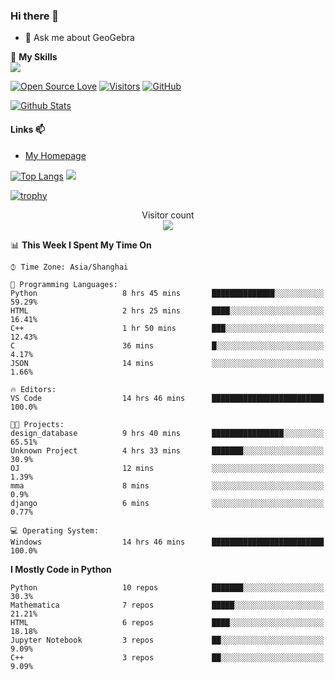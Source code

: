 ### Hi there 👋

<!--
**wuyudi/wuyudi** is a ✨ _special_ ✨ repository because its `README.md` (this file) appears on your GitHub profile.

Here are some ideas to get you started:

- 🔭 I’m currently working on ...
- 🌱 I’m currently learning ...
- 👯 I’m looking to collaborate on ...
- 🤔 I’m looking for help with ...

- 📫 How to reach me: ...
- 😄 Pronouns: ...
- ⚡ Fun fact: ...
-->

- 💬 Ask me about GeoGebra

🌟 **My Skills**  
![](https://img.shields.io/badge/-Python-3e74a2?style=flat-square&logo=Python&logoColor=fff)

[![Open Source Love](https://badges.frapsoft.com/os/v1/open-source.svg?v=103)](https://github.com/wuyudi/)
[![Visitors](https://visitor-badge.glitch.me/badge?page_id=wuyudi.wuyudi)](https://github.com/wuyudi/)
[![GitHub](https://img.shields.io/github/followers/wuyudi.svg?lable=GitHub&style=social)](https://github.com/wuyudi/)

[![Github Stats](https://github-readme-stats.vercel.app/api?username=wuyudi&show_icons=true)](https://github.com/wuyudi/)

#### Links 📫

* [My Homepage](https://wuyudi.github.io/blog/)

[![Top Langs](https://github-readme-stats.vercel.app/api/top-langs/?username=wuyudi&hide=HTML)](https://github.com/wuyudi/github-readme-stats)  ![](https://aster-readme.vercel.app/api/top-langs/?username=wuyudi&exclude_lang=html&layout=compact)

[![trophy](https://github-profile-trophy.vercel.app/?username=wuyudi&theme=onedark)](https://github.com/ryo-ma/github-profile-trophy)

<p align="center"> 
  Visitor count<br>
  <img src="https://profile-counter.glitch.me/wuyudi/count.svg" />
</p>

<!--START_SECTION:waka-->
📊 **This Week I Spent My Time On** 

```text
⌚︎ Time Zone: Asia/Shanghai

💬 Programming Languages: 
Python                   8 hrs 45 mins       ██████████████░░░░░░░░░░░   59.29% 
HTML                     2 hrs 25 mins       ████░░░░░░░░░░░░░░░░░░░░░   16.41% 
C++                      1 hr 50 mins        ███░░░░░░░░░░░░░░░░░░░░░░   12.43% 
C                        36 mins             █░░░░░░░░░░░░░░░░░░░░░░░░   4.17% 
JSON                     14 mins             ░░░░░░░░░░░░░░░░░░░░░░░░░   1.66%

🔥 Editors: 
VS Code                  14 hrs 46 mins      █████████████████████████   100.0%

🐱‍💻 Projects: 
design_database          9 hrs 40 mins       ████████████████░░░░░░░░░   65.51% 
Unknown Project          4 hrs 33 mins       ███████░░░░░░░░░░░░░░░░░░   30.9% 
OJ                       12 mins             ░░░░░░░░░░░░░░░░░░░░░░░░░   1.39% 
mma                      8 mins              ░░░░░░░░░░░░░░░░░░░░░░░░░   0.9% 
django                   6 mins              ░░░░░░░░░░░░░░░░░░░░░░░░░   0.77%

💻 Operating System: 
Windows                  14 hrs 46 mins      █████████████████████████   100.0%

```

**I Mostly Code in Python** 

```text
Python                   10 repos            ███████░░░░░░░░░░░░░░░░░░   30.3% 
Mathematica              7 repos             █████░░░░░░░░░░░░░░░░░░░░   21.21% 
HTML                     6 repos             ████░░░░░░░░░░░░░░░░░░░░░   18.18% 
Jupyter Notebook         3 repos             ██░░░░░░░░░░░░░░░░░░░░░░░   9.09% 
C++                      3 repos             ██░░░░░░░░░░░░░░░░░░░░░░░   9.09%

```



<!--END_SECTION:waka-->
